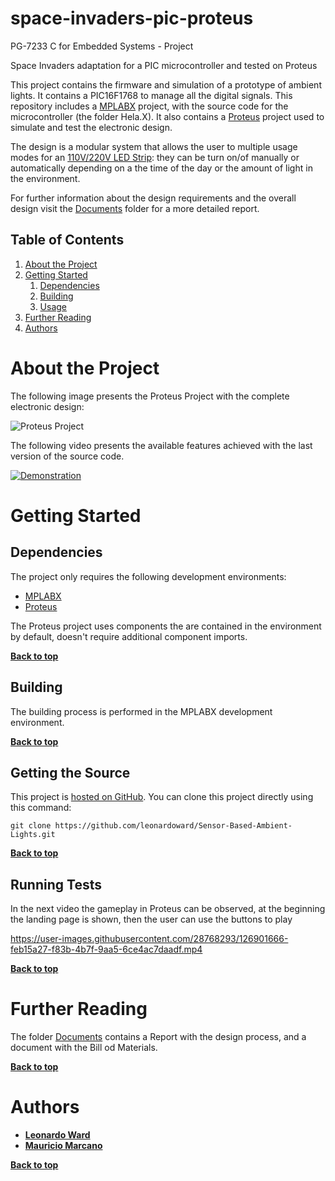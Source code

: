 # space-invaders-pic-proteus
PG-7233 C for Embedded Systems - Project 

Space Invaders adaptation for a PIC microcontroller and tested on Proteus

This project contains the firmware and simulation of a prototype of ambient lights. It contains a PIC16F1768 to manage all the digital signals. This repository includes a [MPLABX](https://www.microchip.com/en-us/development-tools-tools-and-software/mplab-x-ide) project, with the source code for the microcontroller (the folder Hela.X). It also contains a [Proteus](https://www.labcenter.com/simulation/) project  used to simulate and test the electronic design.

The design is a modular system that allows the user to multiple usage modes for an [110V/220V LED Strip](https://es.aliexpress.com/item/1005001989354694.html?spm=a2g0o.productlist.0.0.15731814f4HM3v&algo_pvid=82597dfd-2696-4544-87ad-ca4784616c1c&algo_expid=82597dfd-2696-): they can be turn on/of manually or automatically depending on a the time of the day or the amount of light in the environment.

For further information about the design requirements and the overall design visit the [Documents](https://github.com/leonardoward/Sensor-Based-Ambient-Lights/tree/main/Documents) folder for a more detailed report.

## Table of Contents

1. [About the Project](#about-the-project)
2. [Getting Started](#getting-started)
    1. [Dependencies](#dependencies)
    2. [Building](#building)
    3. [Usage](#usage)
3. [Further Reading](#further-reading)
4. [Authors](#authors)

# About the Project

The following image presents the Proteus Project with the complete electronic design:

![Proteus Project](./images/proteus_schematic.png)

The following video presents the available features achieved with the last version of the source code.

[![Demonstration](./images/demonstration.jpeg)](https://youtu.be/3KqcJgEQBLA "Demostración Proyecto 2 HELA - Luces inteligentes")

# Getting Started

## Dependencies

The project only requires the following development environments:

* [MPLABX](https://www.microchip.com/en-us/development-tools-tools-and-software/mplab-x-ide)
* [Proteus](https://www.labcenter.com/simulation/)

The Proteus project uses components the are contained in the environment by default, doesn't require additional component imports.

**[Back to top](#table-of-contents)**

## Building

The building process is performed in the MPLABX development environment.

**[Back to top](#table-of-contents)**

## Getting the Source

This project is [hosted on GitHub](https://github.com/leonardoward/Sensor-Based-Ambient-Lights/). You can clone this project directly using this command:

```
git clone https://github.com/leonardoward/Sensor-Based-Ambient-Lights.git
```

**[Back to top](#table-of-contents)**

## Running Tests

In the next video the gameplay in Proteus can be observed, at the beginning the landing page is shown, then the user can use the buttons to play 

https://user-images.githubusercontent.com/28768293/126901666-feb15a27-f83b-4b7f-9aa5-6ce4ac7daadf.mp4


**[Back to top](#table-of-contents)**

# Further Reading

The folder [Documents](https://github.com/leonardoward/Sensor-Based-Ambient-Lights/tree/main/Documents) contains a Report with the design process, and a document with the Bill od Materials.

**[Back to top](#table-of-contents)**

# Authors

* **[Leonardo Ward](https://github.com/leonardoward)**
* **[Mauricio Marcano](https://github.com/rinripper)**


**[Back to top](#table-of-contents)**
